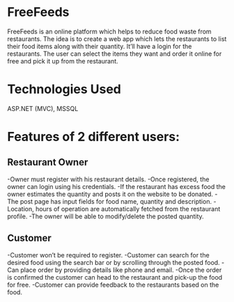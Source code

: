 # FreeFeeds

FreeFeeds is an online platform which helps to reduce food waste from restaurants. 
The idea is to create a web app which lets the restaurants to list their food items along with their quantity. 
It’ll have a login for the restaurants. The user can select the items they want and order it online for free and pick it up from the restaurant.

# Technologies Used

ASP.NET (MVC), MSSQL

# Features of 2 different users:
## Restaurant Owner
-Owner must register with his restaurant details.
-Once registered, the owner can login using his credentials.
-If the restaurant has excess food the owner estimates the quantity and posts it on the website to be donated.
-The post page has input fields for food name, quantity and description.
-Location, hours of operation are automatically fetched from the restaurant profile.
-The owner will be able to modify/delete the posted quantity.


## Customer
-Customer won’t be required to register.
-Customer can search for the desired food using the search bar or by scrolling through the posted food.
-Can place order by providing details like phone and email.
-Once the order is confirmed the customer can head to the restaurant and pick-up the food for free.
-Customer can provide feedback to the restaurants based on the food.

